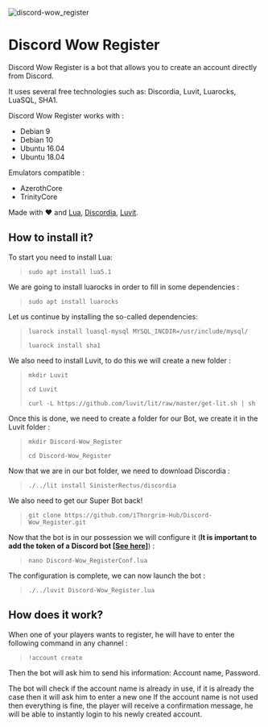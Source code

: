 ![discord-wow_register](https://cdn.discordapp.com/attachments/617809275854651508/751404990383259688/unknown.png)

# Discord Wow Register

Discord Wow Register is a bot that allows you to create an account directly from Discord.

It uses several free technologies such as: Discordia, Luvit, Luarocks, LuaSQL, SHA1.

Discord Wow Register works with :
  - Debian 9
  - Debian 10
  - Ubuntu 16.04
  - Ubuntu 18.04

Emulators compatible : 
  - AzerothCore
  - TrinityCore
  
Made with ❤ and [Lua](http://www.lua.org/), [Discordia](https://github.com/SinisterRectus/Discordia), [Luvit](https://luvit.io).

## How to install it?

To start you need to install Lua:
  > `sudo apt install lua5.1`


We are going to install luarocks in order to fill in some dependencies :    
> `sudo apt install luarocks`


Let us continue by installing the so-called dependencies:  
> `luarock install luasql-mysql MYSQL_INCDIR=/usr/include/mysql/`
>
> `luarock install sha1`


We also need to install Luvit, to do this we will create a new folder : 
> `mkdir Luvit`
>
> `cd Luvit`
>
> `curl -L https://github.com/luvit/lit/raw/master/get-lit.sh | sh`


Once this is done, we need to create a folder for our Bot, we create it in the Luvit folder : 
> `mkdir Discord-Wow_Register`
>
> `cd Discord-Wow_Register`


Now that we are in our bot folder, we need to download Discordia : 
> `./../lit install SinisterRectus/discordia`


We also need to get our Super Bot back! 
> `git clone https://github.com/iThorgrim-Hub/Discord-Wow_Register.git`


Now that the bot is in our possession we will configure it (**It is important to add the token of a Discord bot [[See here](https://discordpy.readthedocs.io/en/latest/discord.html)]**) : 
> `nano Discord-Wow_RegisterConf.lua`


The configuration is complete, we can now launch the bot : 
> `./../luvit Discord-Wow_Register.lua`



## How does it work?

When one of your players wants to register, he will have to enter the following command in any channel : 
> `!account create`


Then the bot will ask him to send his information: Account name, Password.

The bot will check if the account name is already in use, if it is already the case then it will ask him to enter a new one
If the account name is not used then everything is fine, the player will receive a confirmation message, he will be able to instantly login to his newly created account.
